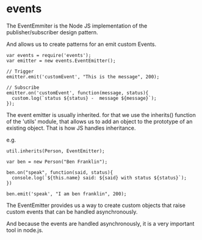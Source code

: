 # events

The EventEmmiter is the Node JS implementation of the publisher/subscriber design pattern.

And allows us to create patterns for an emit custom Events.

	var events = require('events');
	var emitter = new events.EventEmitter();

	// Trigger
	emitter.emit('customEvent', "This is the message", 200);

	// Subscribe
	emitter.on('customEvent', function(message, status){
	  custom.log(`status ${status} -  message ${message}`);
	});


The event emitter is usually inherited. for that we use the inherits() function of the 'utils' module, that allows us
to add an object to the prototype of an existing object. That is how JS handles inheritance.

e.g.

	util.inherits(Person, EventEmitter);

	var ben = new Person("Ben Franklin");

	ben.on("speak", function(said, status){
	  console.log(`${this.name} said: ${said} with status ${status}`);
	})

	ben.emit('speak', "I am ben franklin", 200);

The EventEmitter provides us a way to create custom objects that raise custom events that can be handled asynchronously.

And because the events are handled asynchronously, it is a very important tool in node.js.
